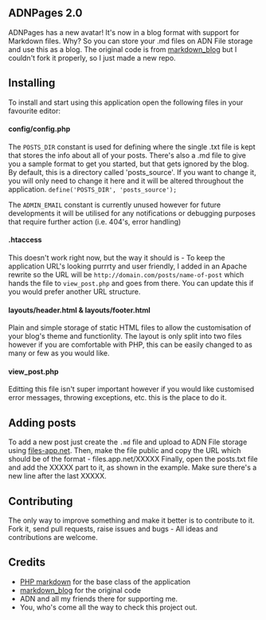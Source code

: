 ## ADNPages 2.0
ADNPages has a new avatar! It's now in a blog format with support for Markdown files. 
Why? So you can store your .md files on ADN File storage and use this as a blog.
The original code is from [markdown_blog](https://github.com/jacobbednarz/markdown_blog) 
but I couldn't fork it properly, so I just made a new repo.

## Installing
To install and start using this application open the following files in your
favourite editor:

#### config/config.php
The `POSTS_DIR` constant is used for defining where the single .txt file is kept that 
stores the info about all of your posts. There's also a .md file to give you a sample
format to get you started, but that gets ignored by the blog.
By default, this is a directory called 'posts_source'. If you want to change it, 
you will only need to change it here and it will be
altered throughout the application. `define('POSTS_DIR', 'posts_source');`

The `ADMIN_EMAIL` constant is currently unused however for future developments it
will be utilised for any notifications or debugging purposes that require
further action (i.e. 404's, error handling)

#### .htaccess
This doesn't work right now, but the way it should is - 
To keep the application URL's looking purrrty and user friendly, I added in an
Apache rewrite so the URL will be `http://domain.com/posts/name-of-post` which
hands the file to `view_post.php` and goes from there. You can update this if
you would prefer another URL structure.

#### layouts/header.html & layouts/footer.html
Plain and simple storage of static HTML files to allow the customisation of
your blog's theme and functionlity. The layout is only split into two files
however if you are comfortable with PHP, this can be easily changed to as many
or few as you would like.

#### view_post.php
Editting this file isn't super important however if you would like customised
error messages, throwing exceptions, etc. this is the place to do it.

## Adding posts
To add a new post just create the `.md` file and upload to ADN File storage using
[files-app.net](http://files-app.net/). Then, make the file public and copy the URL
which should be of the format - files.app.net/XXXXX
Finally, open the posts.txt file and add the XXXXX part to it, as shown in the example.
Make sure there's a new line after the last XXXXX.

## Contributing
The only way to improve something and make it better is to contribute to it.
Fork it, send pull requests, raise issues and bugs - All ideas and contributions
are welcome.

## Credits
- [PHP markdown](https://github.com/wolfie/php-markdown) for the base class of
  the application
- [markdown_blog](https://github.com/jacobbednarz/markdown_blog) for the original code
- ADN and all my friends there for supporting me.
- You, who's come all the way to check this project out.
